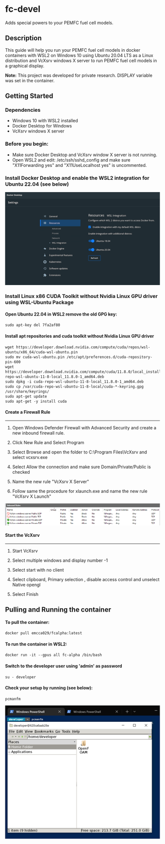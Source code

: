 # fc-devel

Adds special powers to your PEMFC fuel cell models.

## Description

This guide will help you run your PEMFC fuel cell models in docker containers with WSL2 on Windows 10 using Ubuntu 20.04 LTS as a Linux distribution and VcXsrv windows X server to run PEMFC fuel cell models in a graphical display.

**Note:** This project was developed for private research. DISPLAY variable was set in the container. 

## Getting Started

### Dependencies

* Windows 10 with WSL2 installed
* Docker Desktop for Windows
* VcXsrv windows X server

### Before you begin:

<!-- * How/where to download your program
* Any modifications needed to be made to files/folders -->

* Make sure Docker Desktop and VcXsrv window X server is not running.
* Open WSL2 and edit: /etc/ssh/sshd_config and make sure "X11Forwarding yes" and "X11UseLocalhost yes" is uncommented.

### Install Docker Desktop and enable the WSL2 integration for Ubuntu 22.04 (see below) 

![Screenshot-wsl-integration](./img/wsl-integration.png)

### Install Linux x86 CUDA Toolkit without Nvidia Linux GPU driver using WSL-Ubuntu Package

#### Open Ubuntu 22.04 in WSL2 remove the old GPG key:

```
sudo apt-key del 7fa2af80
```
#### Install apt repositories and cuda toolkit without Nvidia Linux GPU driver

```
wget https://developer.download.nvidia.com/compute/cuda/repos/wsl-ubuntu/x86_64/cuda-wsl-ubuntu.pin
sudo mv cuda-wsl-ubuntu.pin /etc/apt/preferences.d/cuda-repository-pin-600
wget https://developer.download.nvidia.com/compute/cuda/11.8.0/local_installers/cuda-repo-wsl-ubuntu-11-8-local_11.8.0-1_amd64.deb
sudo dpkg -i cuda-repo-wsl-ubuntu-11-8-local_11.8.0-1_amd64.deb
sudo cp /var/cuda-repo-wsl-ubuntu-11-8-local/cuda-*-keyring.gpg /usr/share/keyrings/
sudo apt-get update
sudo apt-get -y install cuda
```

#### Create a Firewall Rule
------------------------
1) Open Windows Defender Firewall with Advanced Security and create a new inbound firewall rule.

2) Click New Rule and Select Program

3) Select Browse and open the folder to C:\Program Files\VcXsrv and select vcxsrv.exe

4) Select Allow the connection and make sure Domain/Private/Public is checked

5) Name the new rule "VcXsrv X Server"

6) Follow same the procedure for xlaunch.exe and name the new rule "VcXsrv X Launch"

![Screenshot-firewall-rules](./img/vcxsrv-wsl1-firewall-inbound-rules.png)

#### Start the VcXsrv 
-------------------------
1) Start VcXsrv

2) Select multiple windows and display number -1

3) Select start with no client

4) Select clipboard, Primary selection , disable access control and unselect Native opengl

5) Select Finish

## Pulling and Running the container

#### To pull the container:
```
docker pull emcca029/fcalpha:latest
```
#### To run the container in WSL2:
```
docker run -it --gpus all fc-alpha /bin/bash 
```
#### Switch to the developer user using 'admin' as password
```
su - developer
```
#### Check your setup by running (see below):
```
pcmanfm
```
![Screenshot-pcmanfm](./img/pcmanfm.png)
